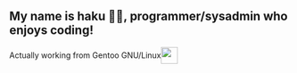 ## My name is haku 🍂🍂, programmer/sysadmin who enjoys coding!

<span style="display: flex; align-items: center;">
  <span>Actually working from Gentoo GNU/Linux</span>
  <img src="https://upload.wikimedia.org/wikipedia/commons/thumb/4/48/Gentoo_Linux_logo_matte.svg/1956px-Gentoo_Linux_logo_matte.svg.png" style="width: 30px;">
</span>


<!--
**0xhaku/0xhaku** is a ✨ _special_ ✨ repository because its `README.md` (this file) appears on your GitHub profile.

Here are some ideas to get you started:

- 🔭 I’m currently working on ...
- 🌱 I’m currently learning ...
- 👯 I’m looking to collaborate on ...
- 🤔 I’m looking for help with ...
- 💬 Ask me about ...
- 📫 How to reach me: ...
- 😄 Pronouns: ...
- ⚡ Fun fact: ...
-->
